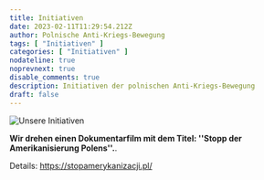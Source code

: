 ```yaml
---
title: Initiativen
date: 2023-02-11T11:29:54.212Z
author: Polnische Anti-Kriegs-Bewegung
tags: [ "Initiativen" ]
categories: [ "Initiativen" ]
nodateline: true
noprevnext: true
disable_comments: true
description: Initiativen der polnischen Anti-Kriegs-Bewegung
draft: false
---
```

![Unsere Initiativen](/SAP-1.jpeg)


__Wir drehen einen Dokumentarfilm mit dem Titel: ''Stopp der Amerikanisierung Polens''.__.


Details: https://stopamerykanizacji.pl/

